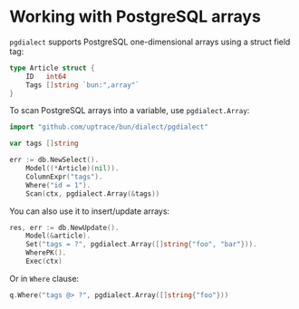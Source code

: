 # Working with PostgreSQL arrays

`pgdialect` supports PostgreSQL one-dimensional arrays using a struct field tag:

```go
type Article struct {
	ID	 int64
	Tags []string `bun:",array"`
}
```

To scan PostgreSQL arrays into a variable, use `pgdialect.Array`:

```go
import "github.com/uptrace/bun/dialect/pgdialect"

var tags []string

err := db.NewSelect().
	Model((*Article)(nil)).
	ColumnExpr("tags").
	Where("id = 1").
	Scan(ctx, pgdialect.Array(&tags))
```

You can also use it to insert/update arrays:

```go
res, err := db.NewUpdate().
    Model(&article).
    Set("tags = ?", pgdialect.Array([]string{"foo", "bar"})).
    WherePK().
    Exec(ctx)
```

Or in `Where` clause:

```go
q.Where("tags @> ?", pgdialect.Array([]string{"foo"}))
```
